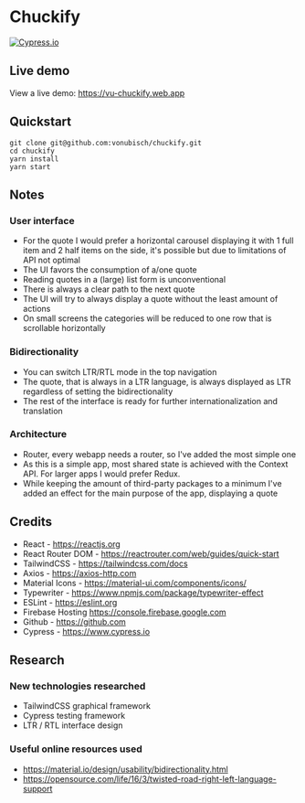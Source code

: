 # Chuckify
[![Cypress.io](https://img.shields.io/badge/tested%20with-Cypress-04C38E.svg)](https://www.cypress.io/)

## Live demo
View a live demo: https://vu-chuckify.web.app

## Quickstart
```
git clone git@github.com:vonubisch/chuckify.git
cd chuckify
yarn install
yarn start
```

## Notes
### User interface
- For the quote I would prefer a horizontal carousel displaying it with 1 full item and 2 half items on the side, it's possible but due to limitations of API not optimal
- The UI favors the consumption of a/one quote
- Reading quotes in a (large) list form is unconventional
- There is always a clear path to the next quote
- The UI will try to always display a quote without the least amount of actions
- On small screens the categories will be reduced to one row that is scrollable horizontally

### Bidirectionality
- You can switch LTR/RTL mode in the top navigation
- The quote, that is always in a LTR language, is always displayed as LTR regardless of setting the bidirectionality
- The rest of the interface is ready for further internationalization and translation

### Architecture
- Router, every webapp needs a router, so I've added the most simple one
- As this is a simple app, most shared state is achieved with the Context API. For larger apps I would prefer Redux.
- While keeping the amount of third-party packages to a minimum I've added an effect for the main purpose of the app, displaying a quote

## Credits
- React - https://reactjs.org
- React Router DOM - https://reactrouter.com/web/guides/quick-start
- TailwindCSS - https://tailwindcss.com/docs
- Axios - https://axios-http.com 
- Material Icons - https://material-ui.com/components/icons/ 
- Typewriter - https://www.npmjs.com/package/typewriter-effect
- ESLint - https://eslint.org
- Firebase Hosting https://console.firebase.google.com
- Github - https://github.com
- Cypress - https://www.cypress.io

## Research
### New technologies researched
- TailwindCSS graphical framework
- Cypress testing framework
- LTR / RTL interface design
### Useful online resources used
- https://material.io/design/usability/bidirectionality.html
- https://opensource.com/life/16/3/twisted-road-right-left-language-support